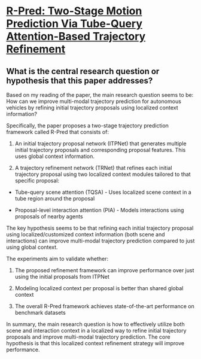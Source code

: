 # [R-Pred: Two-Stage Motion Prediction Via Tube-Query Attention-Based   Trajectory Refinement](https://arxiv.org/abs/2211.08609)

## What is the central research question or hypothesis that this paper addresses?

 Based on my reading of the paper, the main research question seems to be: How can we improve multi-modal trajectory prediction for autonomous vehicles by refining initial trajectory proposals using localized context information?

Specifically, the paper proposes a two-stage trajectory prediction framework called R-Pred that consists of:

1) An initial trajectory proposal network (ITPNet) that generates multiple initial trajectory proposals and corresponding proposal features. This uses global context information.

2) A trajectory refinement network (TRNet) that refines each initial trajectory proposal using two localized context modules tailored to that specific proposal:

- Tube-query scene attention (TQSA) - Uses localized scene context in a tube region around the proposal 

- Proposal-level interaction attention (PIA) - Models interactions using proposals of nearby agents

The key hypothesis seems to be that refining each initial trajectory proposal using localized/customized context information (both scene and interactions) can improve multi-modal trajectory prediction compared to just using global context.

The experiments aim to validate whether:

1) The proposed refinement framework can improve performance over just using the initial proposals from ITPNet 

2) Modeling localized context per proposal is better than shared global context

3) The overall R-Pred framework achieves state-of-the-art performance on benchmark datasets

In summary, the main research question is how to effectively utilize both scene and interaction context in a localized way to refine initial trajectory proposals and improve multi-modal trajectory prediction. The core hypothesis is that this localized context refinement strategy will improve performance.
